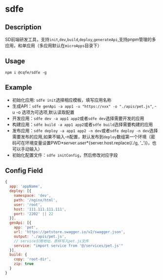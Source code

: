 # sdfe

## Description

SD前端研发工具，支持`init`,`dev`,`build`,`deploy`,`generateApi`,支持pnpm管理的多应用，和单应用（多应用默认在`microApps`目录下）

## Usage

`npm i @cqfe/sdfe -g`

## Example

- 初始化应用: `sdfe init`选择相应模板，填写应用名称
- 生成API：`sdfe genApi -a app1 -u "https://xxx" -o "./apis/pet.js"`, -u -o 选项为可选项,默认读取配置
- 开发应用：`sdfe dev -a app1 app2`或者`sdfe dev`选择需要开发的应用
- 构建应用：`sdfe build -a app1 app2`或者`sdfe build`选择需要构建的应用
- 发布应用：`sdfe deploy -a app1 app2 -n dev`或者`sdfe deploy -n dev`选择需要发布的应用,如果不输入-n配置，默认发布到`deploy`数组第一个环境（密码可在环境变量设置PWD*${server.user}*${server.host.replace(/\./g, '\_')}，也可以手动输入）
- 初始化配置文件：`sdfe initConfig`，然后修改对应字段

## Config Field

```js
{
  app: 'appName',
  deploy: [{
    namespace: 'dev',
    path: '/nginx/html',
    user: 'root',
    host: '111.111.111.111',
    port: '2202' || 22
  }],
  genApi: [{
    app: 'pet',
    url: 'https://petstore.swagger.io/v2/swagger.json',
    output: './apis/pet.js',
    // service引用地址，原样写入pet.js文件
    service: "import service from '@/services/pet.js'"
  }],
  build: {
    copy: 'root-dir',
    zip: true
  }
}
```

